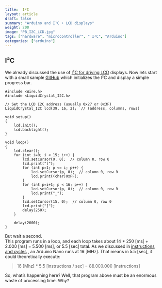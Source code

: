 ```yaml
---
title:  I²C
layout: article
draft: false
summary: "Arduino and I²C + LCD displays"
weight: 200
image: "PB_I2C_LCD.jpg"
tags: ["hardware", "microcontroller", " I²C", "Arduino"]
categories: ["arduino"]
---
```

##  I²C

We already discussed the use of [I²C for driving LCD](/electronics/i2c) displays. Now lets start with a small 
sample [GitHub](https://github.com/jens-goes-mad/diy-pedalboard/tree/master/samples/ARDUINO_NANO/the-beginning/i2c/i2c_lcd_progressbar/i2c_lcd_progressbar.ino)
which initializes the I²C and display a simple progress bar.

    #include <Wire.h>
    #include <LiquidCrystal_I2C.h>
    
    // Set the LCD I2C address (usually 0x27 or 0x3F)
    LiquidCrystal_I2C lcd(39, 16, 2);  // (address, columns, rows)
    
    void setup()
    {
        lcd.init();
        lcd.backlight();
    }
    
    void loop()
    {
        lcd.clear();
        for (int i=0; i < 15; i++) {
            lcd.setCursor(0, 0);  // column 0, row 0
            lcd.print("[");
            for (int p=1; p <= i; p++) {
                lcd.setCursor(p, 0);  // column 0, row 0
                lcd.print((char)0xFF);
            }
            for (int p=i+1; p < 16; p++) {
                lcd.setCursor(p, 0);  // column 0, row 0
                lcd.print("_");
            }
            lcd.setCursor(15, 0);  // column 0, row 0
            lcd.print("]");
            delay(250);
        }
        
        delay(2000);
    }

But wait a second.<br>
This program runs in a loop, and each loop takes about 
14 * 250 [ms] + 2.000 [ms] = 5.500 [ms], or 5.5 [sec] total.
As we discussed in [instructions and cycles](/arduino/instruction-loop-sample) , an Arduino Nano runs at 16 [MHz].
That means in 5.5 [sec], it could theoretically execute:

> 16 [Mhz] * 5.5 [instructions / sec] = 88.000.000 [instructions]

So, what’s happening here? Well, that program above must be an enormous waste of processing time.
Why?

